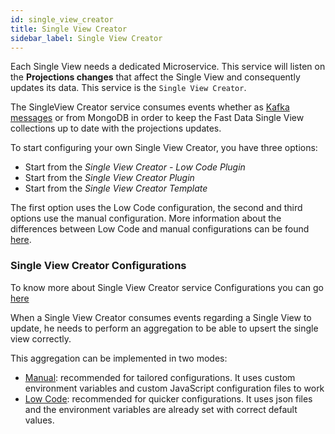 ```yaml
---
id: single_view_creator
title: Single View Creator
sidebar_label: Single View Creator
---
```


Each Single View needs a dedicated Microservice. This service will listen on the **Projections changes** that affect the Single View and consequently updates its data. This service is the `Single View Creator`.

The SingleView Creator service consumes events whether as [Kafka messages](https://kafka.apache.org/intro#intro_concepts_and_terms) or from MongoDB in order to keep the Fast Data Single View collections up to date with the projections updates.

To start configuring your own Single View Creator, you have three options:

* Start from the *Single View Creator - Low Code Plugin*
* Start from the *Single View Creator Plugin*
* Start from the *Single View Creator Template*

The first option uses the Low Code configuration, the second and third options use the manual configuration. More information about the differences between Low Code and manual configurations can be found [here](/fast_data/no_code_overview.md).

### Single View Creator Configurations

To know more about Single View Creator service Configurations you can go [here](/fast_data/configuration/single_view_creator/common.md)

When a Single View Creator consumes events regarding a Single View to update, he needs to perform an aggregation to be able to upsert the single view correctly. 

This aggregation can be implemented in two modes:
- [Manual](/fast_data/configuration/single_view_creator/manual.md): recommended for tailored configurations. It uses custom environment variables and custom JavaScript configuration files to work
- [Low Code](/fast_data/configuration/single_view_creator/low_code.md): recommended for quicker configurations. It uses json files and the environment variables are already set with correct default values.
